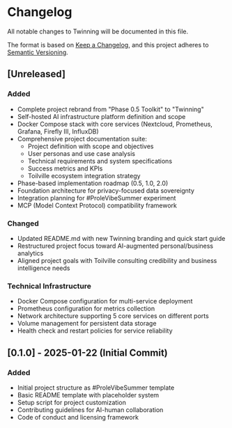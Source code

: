 # Changelog

All notable changes to Twinning will be documented in this file.

The format is based on [Keep a Changelog](https://keepachangelog.com/en/1.0.0/),
and this project adheres to [Semantic Versioning](https://semver.org/spec/v2.0.0.html).

## [Unreleased]

### Added
- Complete project rebrand from "Phase 0.5 Toolkit" to "Twinning"
- Self-hosted AI infrastructure platform definition and scope
- Docker Compose stack with core services (Nextcloud, Prometheus, Grafana, Firefly III, InfluxDB)
- Comprehensive project documentation suite:
  - Project definition with scope and objectives
  - User personas and use case analysis
  - Technical requirements and system specifications
  - Success metrics and KPIs
  - Toilville ecosystem integration strategy
- Phase-based implementation roadmap (0.5, 1.0, 2.0)
- Foundation architecture for privacy-focused data sovereignty
- Integration planning for #ProleVibeSummer experiment
- MCP (Model Context Protocol) compatibility framework

### Changed
- Updated README.md with new Twinning branding and quick start guide
- Restructured project focus toward AI-augmented personal/business analytics
- Aligned project goals with Toilville consulting credibility and business intelligence needs

### Technical Infrastructure
- Docker Compose configuration for multi-service deployment
- Prometheus configuration for metrics collection
- Network architecture supporting 5 core services on different ports
- Volume management for persistent data storage
- Health check and restart policies for service reliability

## [0.1.0] - 2025-01-22 (Initial Commit)

### Added
- Initial project structure as #ProleVibeSummer template
- Basic README template with placeholder system
- Setup script for project customization
- Contributing guidelines for AI-human collaboration
- Code of conduct and licensing framework